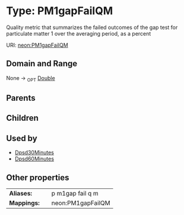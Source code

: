 
# Type: PM1gapFailQM


Quality metric that summarizes the failed outcomes of the gap test for particulate matter 1 over the averaging period, as a percent

URI: [neon:PM1gapFailQM](https://data.neonscience.org/PM1gapFailQM)


## Domain and Range

None ->  <sub>OPT</sub> [Double](types/Double.md)

## Parents


## Children


## Used by

 * [Dpsd30Minutes](Dpsd30Minutes.md)
 * [Dpsd60Minutes](Dpsd60Minutes.md)

## Other properties

|  |  |  |
| --- | --- | --- |
| **Aliases:** | | p m1gap fail q m |
| **Mappings:** | | neon:PM1gapFailQM |

